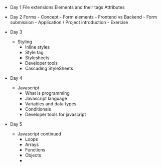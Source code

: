  - Day 1
    File extensions
    Elements and their tags
    Attributes
- Day 2
    Forms
        - Concept
        - Form elements
        - Frontend vs Backend
        - Form submission
        - Application / Project introduction
        - Exercise
- Day 3
    - Styling
        - Inline styles
        - Style tag
        - Stylesheets
        - Developer tools
        - Cascading StyleSheets
- Day 4
    - Javascript
        - What is programming
        - Javascript language
        - Variables and data types
        - Conditionals
        - Developer tools for javascript

- Day 5
    - Javascript continued
        - Loops
        - Arrays
        - Functions
        - Objects
        - 



        